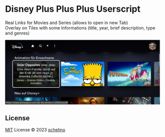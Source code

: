 # Disney Plus Plus Plus Userscript

Real Links for Movies and Series (allows to open in new Tab)  
Overlay on Tiles with some Informations (title, year, brief description, type and genres)

<img alt="screenshot" src="https://raw.githubusercontent.com/schelmo/userscript-disney-plus-plus-plus/main/screenshot.png">

## License

[MIT](./LICENSE) License © 2023 [schelmo](https://github.com/schelmo)
